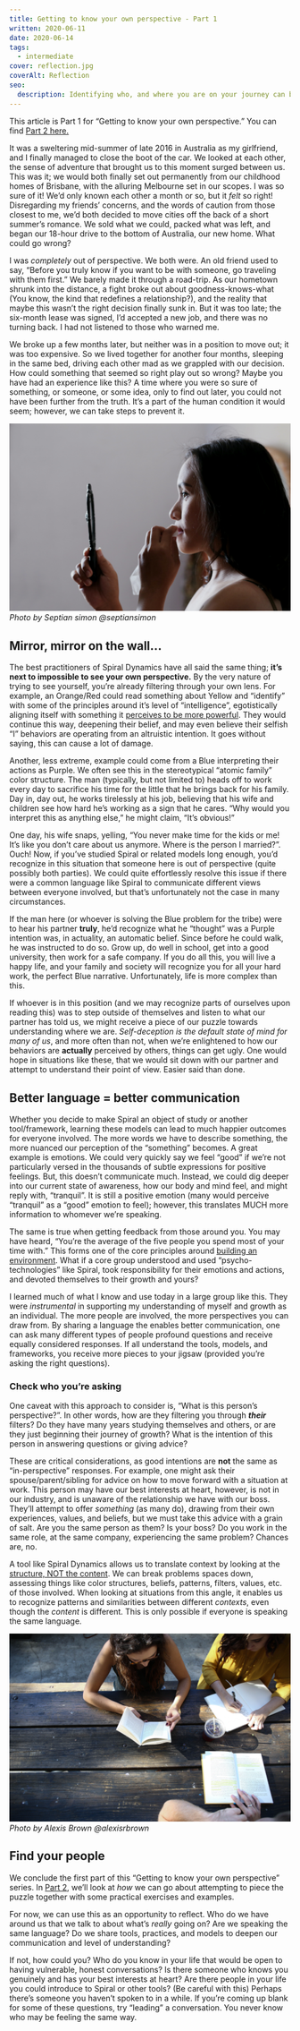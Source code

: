 ```yaml
---
title: Getting to know your own perspective - Part 1
written: 2020-06-11
date: 2020-06-14
tags:
  - intermediate
cover: reflection.jpg
coverAlt: Reflection
seo:
  description: Identifying who, and where you are on your journey can be difficult. With some useful tools, let's explore how we can begin our quest to self-discovery.
---
```


<div class="toc">
This article is Part 1 for “Getting to know your own perspective.” You can find <a href="https://spirals.blog/articles/getting-to-know-your-own-perspective-part-2/">Part 2 here.</a>
</div>


It was a sweltering mid-summer of late 2016 in Australia as my girlfriend, and I finally managed to close the boot of the car. We looked at each other, the sense of adventure that brought us to this moment surged between us. This was it; we would both finally set out permanently from our childhood homes of Brisbane, with the alluring Melbourne set in our scopes. I was so sure of it! We’d only known each other a month or so, but it *felt* so right! Disregarding my friends’ concerns, and the words of caution from those closest to me, we’d both decided to move cities off the back of a short summer’s romance. We sold what we could, packed what was left, and began our 18-hour drive to the bottom of Australia, our new home. What could go wrong?

I was *completely* out of perspective. We both were. An old friend used to say, “Before you truly know if you want to be with someone, go traveling with them first.” We barely made it through a road-trip. As our hometown shrunk into the distance, a fight broke out about goodness-knows-what (You know, the kind that redefines a relationship?), and the reality that maybe this wasn’t the right decision finally sunk in. But it was too late; the six-month lease was signed, I’d accepted a new job, and there was no turning back. I had not listened to those who warned me.

We broke up a few months later, but neither was in a position to move out; it was too expensive. So we lived together for another four months, sleeping in the same bed, driving each other mad as we grappled with our decision. How could something that seemed so right play out so wrong? Maybe you have had an experience like this? A time where you were so sure of something, or someone, or some idea, only to find out later, you could not have been further from the truth. It’s a part of the human condition it would seem; however, we can take steps to prevent it.


![Mirror mirror](mirror.jpg)
*Photo by Septian simon @septiansimon*


## Mirror, mirror on the wall…
The best practitioners of Spiral Dynamics have all said the same thing; **it’s next to impossible to see your own perspective.** By the very nature of trying to see yourself, you’re already filtering through your own lens. For example, an Orange/Red could read something about Yellow and “identify” with some of the principles around it’s level of “intelligence”, egotistically aligning itself with something it [perceives to be more powerful](https://spirals.blog/articles/wholearchy/). They would continue this way, deepening their belief, and may even believe their selfish “I” behaviors are operating from an altruistic intention. It goes without saying, this can cause a lot of damage.

Another, less extreme, example could come from a Blue interpreting their actions as Purple. We often see this in the stereotypical “atomic family” color structure. The man (typically, but not limited to) heads off to work every day to sacrifice his time for the little that he brings back for his family. Day in, day out, he works tirelessly at his job, believing that his wife and children see how hard he’s working as a sign that he cares. “Why would you interpret this as anything else,” he might claim, “It’s obvious!”

One day, his wife snaps, yelling, “You never make time for the kids or me! It’s like you don’t care about us anymore. Where is the person I married?”. Ouch! Now, if you’ve studied Spiral or related models long enough, you’d recognize in this situation that someone here is out of perspective (quite possibly both parties). We could quite effortlessly resolve this issue if there were a common language like Spiral to communicate different views between everyone involved, but that’s unfortunately not the case in many circumstances.

If the man here (or whoever is solving the Blue problem for the tribe) were to hear his partner **truly**, he’d recognize what he “thought” was a Purple intention was, in actuality, an automatic belief. Since before he could walk, he was instructed to do so. Grow up, do well in school, get into a good university, then work for a safe company. If you do all this, you will live a happy life, and your family and society will recognize you for all your hard work, the perfect Blue narrative. Unfortunately, life is more complex than this.

If whoever is in this position (and we may recognize parts of ourselves upon reading this) was to step outside of themselves and listen to what our partner has told us, we might receive a piece of our puzzle towards understanding where we are. *Self-deception is the default state of mind for many of us*, and more often than not, when we’re enlightened to how our behaviors are **actually** perceived by others, things can get ugly. One would hope in situations like these, that we would sit down with our partner and attempt to understand their point of view. Easier said than done.

## Better language = better communication
Whether you decide to make Spiral an object of study or another tool/framework, learning these models can lead to much happier outcomes for everyone involved. The more words we have to describe something, the more nuanced our perception of the “something” becomes. A great example is emotions. We could very quickly say we feel “good” if we’re not particularly versed in the thousands of subtle expressions for positive feelings. But, this doesn’t communicate much. Instead, we could dig deeper into our current state of awareness, how our body and mind feel, and might reply with, “tranquil”. It is still a positive emotion (many would perceive “tranquil” as a “good” emotion to feel); however, this translates MUCH more information to whomever we’re speaking.

The same is true when getting feedback from those around you. You may have heard, “You’re the average of the five people you spend most of your time with.” This forms one of the core principles around [building an environment](https://spirals.blog/articles/building-environment/). What if a core group understood and used “psycho-technologies” like Spiral, took responsibility for their emotions and actions, and devoted themselves to their growth and yours?

I learned much of what I know and use today in a large group like this. They were *instrumental* in supporting my understanding of myself and growth as an individual. The more people are involved, the more perspectives you can draw from. By sharing a language the enables better communication, one can ask many different types of people profound questions and receive equally considered responses. If all understand the tools, models, and frameworks, you receive more pieces to your jigsaw (provided you’re asking the right questions).

### Check who you’re asking

One caveat with this approach to consider is, “What is this person’s perspective?”. In other words, how are they filtering you through ***their*** filters? Do they have many years studying themselves and others, or are they just beginning their journey of growth? What is the intention of this person in answering questions or giving advice?

These are critical considerations, as good intentions are **not** the same as “in-perspective” responses. For example, one might ask their spouse/parent/sibling for advice on how to move forward with a situation at work. This person may have our best interests at heart, however, is not in our industry, and is unaware of the relationship we have with our boss. They’ll attempt to offer *something* (as many do), drawing from their own experiences, values, and beliefs, but we must take this advice with a grain of salt. Are you the same person as them? Is your boss? Do you work in the same role, at the same company, experiencing the same problem? Chances are, no.

A tool like Spiral Dynamics allows us to translate context by looking at the [structure, NOT the content](https://spirals.blog/articles/structure-vs-content/). We can break problems spaces down, assessing things like color structures, beliefs, patterns, filters, values, etc. of those involved. When looking at situations from this angle, it enables us to recognize patterns and similarities between different *contexts*, even though the *content* is different. This is only possible if everyone is speaking the same language.

![Your people](people.jpg)
*Photo by Alexis Brown @alexisrbrown*

## Find your people

We conclude the first part of this “Getting to know your own perspective” series. In [Part 2](https://spirals.blog/articles/getting-to-know-your-own-perspective-part-2/), we’ll look at *how* we can go about attempting to piece the puzzle together with some practical exercises and examples.

For now, we can use this as an opportunity to reflect. Who do we have around us that we talk to about what’s *really* going on? Are we speaking the same language? Do we share tools, practices, and models to deepen our communication and level of understanding?

If not, how could you? Who do you know in your life that would be open to having vulnerable, honest conversations? Is there someone who knows you genuinely and has your best interests at heart? Are there people in your life you could introduce to Spiral or other tools? (Be careful with this) Perhaps there’s someone you haven’t spoken to in a while. If you’re coming up blank for some of these questions, try “leading” a conversation. You never know who may be feeling the same way.

